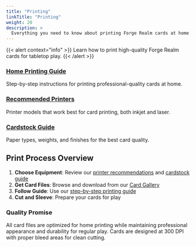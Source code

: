 ```yaml
---
title: "Printing"
linkTitle: "Printing"
weight: 20
description: >
  Everything you need to know about printing Forge Realm cards at home.
---
```


<div class="mt-4"></div>

{{< alert context="info" >}}
Learn how to print high-quality Forge Realm cards for tabletop play.
{{< /alert >}}

### [Home Printing Guide](/docs/printing/home-printing-guide/)
Step-by-step instructions for printing professional-quality cards at home.

### [Recommended Printers](/docs/printing/recommended-printers/)
Printer models that work best for card printing, both inkjet and laser.

### [Cardstock Guide](/docs/printing/cardstock-guide/)
Paper types, weights, and finishes for the best card quality.

## Print Process Overview

1. **Choose Equipment**: Review our [printer recommendations](recommended-printers/) and [cardstock guide](cardstock-guide/)
2. **Get Card Files**: Browse and download from our [Card Gallery](/cards/)
3. **Follow Guide**: Use our [step-by-step printing guide](home-printing-guide/)
4. **Cut and Sleeve**: Prepare your cards for play

### Quality Promise

All card files are optimized for home printing while maintaining professional appearance and durability for regular play. Cards are designed at 300 DPI with proper bleed areas for clean cutting.
